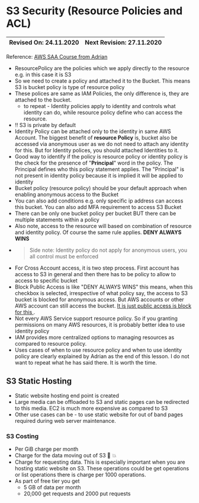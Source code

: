 # S3 Security (Resource Policies and ACL)

Revised On: 24.11.2020 | Next Revision: 27.11.2020
-----------------------| -------------------------


Reference: [AWS SAA Course from Adrian](https:://learn.cantrill.io)

* ResourcePolicy are the policies which we apply directly to the resource e.g. in this case it is S3
* So we need to create a policy and attached it to the Bucket. This means S3 is bucket policy is type of resource policy
* These polices are same as IAM Policies, the only difference is, they are attached to the bucket.
  * to repeat - Identity policies apply to identity and controls what identity can do, while resource policy define who can access the resource. 
* :bangbang: S3 is private by default
* Identity Policy can be attached only to the identity in same AWS Account. The biggest benefit of **resource Policy** is, bucket also be accessed via anonymous user as we do not need to attach any identity for this. But for Identity polices, you should attached Identities to it.
* Good way to identify if the policy is resource policy or identity policy is the check for the presence of "**Principal**" word in the policy. The Principal defines who this policy statement applies. The "Principal" is not present in identity policy because it is implied it will be applied to identity
* Bucket policy (resource policy) should be your default approach when enabling anonymous access to the Bucket
* You can also add conditions e.g. only specific ip address can access this bucket. You can also add MFA requirement to access S3 Bucket
* There can be only one bucket policy per bucket BUT there can be multiple statements within a policy
* Also note, access to the resource will based on combination of resource and identity policy. Of course the same rule applies. **DENY ALWAYS WINS**
* > Side note: Identity policy do not apply for anonymous users, you all control must be enforced
* For Cross Account access, it is two step process. First account has access to S3 in general and then there has to be policy to allow to access to specific bucket
* Block Public Access is like "DENY ALWAYS WINS" this means, when this checkbox is selected, irrespective of what policy say, the access to S3 bucket is blocked for anonymous access. But AWS accounts or other AWS account can still access the bucket. <ins> It is just public access is block for this </ins>.
* Not every AWS Service support resource policy. So if you granting permissions on many AWS resources, it is probably better idea to use identity policy
* IAM provides more centralized options to managing resources as compared to resource policy.
* Uses cases of when to use resource policy and when to use identity policy are clearly explained by Adrian as the end of this lesson. I do not want to repeat what he has said there. It is worth the time.

## S3 Static Hosting

* Static website hosting end point is created
* Large media can be offloaded to S3 and static pages can be redirected to this media. EC2 is much more expensive as compared to S3
* Other use cases can be - to use static website for out of band pages required during web server maintenance.

### S3 Costing

* Per GiB charge per month
* Charge for the data moving out of S3 :anger: :collision:
* Charge for requesting data. This is especially important when you are hosting static website on S3. These operations could be get operations or list operations there is charge per 1000 operations.
* As part of free tier you get
  * 5 GB of data per month
  * 20,000 get requests and 2000 put requests